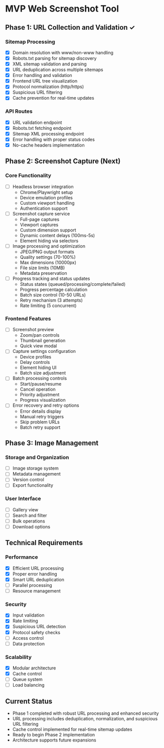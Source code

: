 # MVP Web Screenshot Tool

## Phase 1: URL Collection and Validation ✓

### Sitemap Processing
- [x] Domain resolution with www/non-www handling
- [x] Robots.txt parsing for sitemap discovery
- [x] XML sitemap validation and parsing
- [x] URL deduplication across multiple sitemaps
- [x] Error handling and validation
- [x] Frontend URL tree visualization
- [x] Protocol normalization (http/https)
- [x] Suspicious URL filtering
- [x] Cache prevention for real-time updates

### API Routes
- [x] URL validation endpoint
- [x] Robots.txt fetching endpoint
- [x] Sitemap XML processing endpoint
- [x] Error handling with proper status codes
- [x] No-cache headers implementation

## Phase 2: Screenshot Capture (Next)

### Core Functionality
- [ ] Headless browser integration
  - Chrome/Playwright setup
  - Device emulation profiles
  - Custom viewport handling
  - Authentication support
- [ ] Screenshot capture service
  - Full-page captures
  - Viewport captures
  - Custom dimension support
  - Dynamic content delays (100ms-5s)
  - Element hiding via selectors
- [ ] Image processing and optimization
  - JPEG/PNG output formats
  - Quality settings (70-100%)
  - Max dimensions (10000px)
  - File size limits (10MB)
  - Metadata preservation
- [ ] Progress tracking and status updates
  - Status states (queued/processing/complete/failed)
  - Progress percentage calculation
  - Batch size control (10-50 URLs)
  - Retry mechanism (3 attempts)
  - Rate limiting (5 concurrent)

### Frontend Features
- [ ] Screenshot preview
  - Zoom/pan controls
  - Thumbnail generation
  - Quick view modal
- [ ] Capture settings configuration
  - Device profiles
  - Delay controls
  - Element hiding UI
  - Batch size adjustment
- [ ] Batch processing controls
  - Start/pause/resume
  - Cancel operation
  - Priority adjustment
  - Progress visualization
- [ ] Error recovery and retry options
  - Error details display
  - Manual retry triggers
  - Skip problem URLs
  - Batch retry support

## Phase 3: Image Management

### Storage and Organization
- [ ] Image storage system
- [ ] Metadata management
- [ ] Version control
- [ ] Export functionality

### User Interface
- [ ] Gallery view
- [ ] Search and filter
- [ ] Bulk operations
- [ ] Download options

## Technical Requirements

### Performance
- [x] Efficient URL processing
- [x] Proper error handling
- [x] Smart URL deduplication
- [ ] Parallel processing
- [ ] Resource management

### Security
- [x] Input validation
- [x] Rate limiting
- [x] Suspicious URL detection
- [x] Protocol safety checks
- [ ] Access control
- [ ] Data protection

### Scalability
- [x] Modular architecture
- [x] Cache control
- [ ] Queue system
- [ ] Load balancing

## Current Status
- Phase 1 completed with robust URL processing and enhanced security
- URL processing includes deduplication, normalization, and suspicious URL filtering
- Cache control implemented for real-time sitemap updates
- Ready to begin Phase 2 implementation
- Architecture supports future expansions 